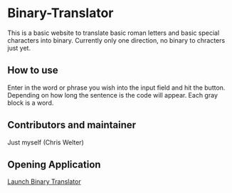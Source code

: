# Binary-Translator
This is a basic website to translate basic roman letters and basic special characters into binary.  Currently only one direction, no binary to chracters just yet.

## How to use
Enter in the word or phrase you wish into the input field and hit the button.  Depending on how long the sentence is the code will appear.  Each gray block is a word.

## Contributors and maintainer
Just myself (Chris Welter)

## Opening Application
[Launch Binary Translator]( https://xryswelter.github.io/Binary-Translator/)
